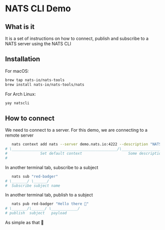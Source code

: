 # NATS CLI Demo

## What is it

It is a set of instructions on how to connect, publish and subscribe to a NATS server using the NATS CLI

## Installation

For macOS:

```sh
brew tap nats-io/nats-tools
brew install nats-io/nats-tools/nats
```

For Arch Linux:

```sh
yay natscli
```

## How to connect

We need to connect to a server. For this demo, we are connecting to a remote server

```sh
   nats context add nats --server demo.nats.io:4222 --description "NATS Demo" --select
# \________________________________________________/\_______________________/\________/
#               Set default context                     Some description      Select this as
#                                                                             the current context
```

In another terminal tab, subscribe to a subject

```sh
   nats sub "red-badger"
# \_______/ \______/
#  Subscribe subject name
```

In another terminal tab, publish to a subject

```sh
   nats pub red-badger "Hello there 👋"
# \_______/\______/ \____________/
# publish  subject   payload
```

As simple as that 🚀
